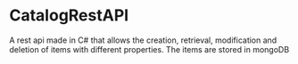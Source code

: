 # CatalogRestAPI

A rest api made in C# that allows the creation, retrieval, modification and deletion of items with different properties.
The items are stored in mongoDB
